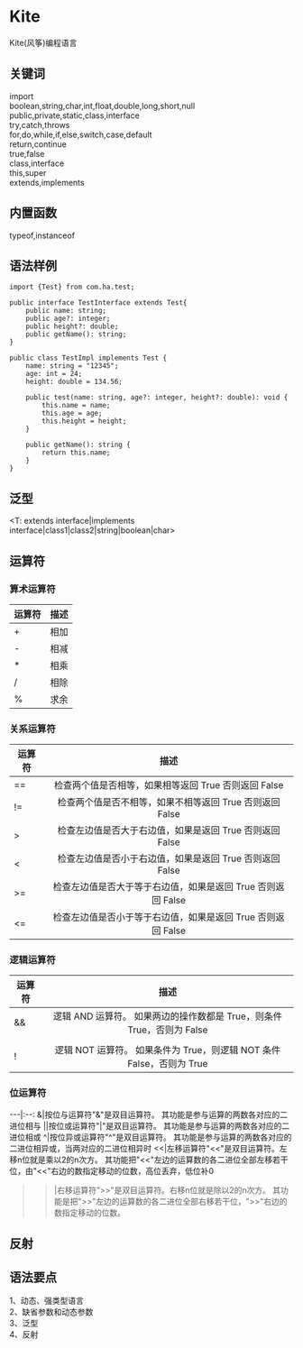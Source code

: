 # Kite
Kite(风筝)编程语言
## 关键词
import  
boolean,string,char,int,float,double,long,short,null  
public,private,static,class,interface  
try,catch,throws  
for,do,while,if,else,switch,case,default  
return,continue  
true,false  
class,interface  
this,super  
extends,implements
## 内置函数  
typeof,instanceof  

## 语法样例  
```Kite
import {Test} from com.ha.test;  

public interface TestInterface extends Test{  
    public name: string;  
    public age?: integer;  
    public height?: double;  
    public getName(): string;  
}  

public class TestImpl implements Test {  
    name: string = "12345";  
    age: int = 24;  
    height: double = 134.56;  

    public test(name: string, age?: integer, height?: double): void {  
        this.name = name;  
        this.age = age;  
        this.height = height;  
    }  

    public getName(): string {  
        return this.name;  
    }  
}
```  
## 泛型  
<T: extends interface|implements interface|class1|class2|string|boolean|char>  

## 运算符
### 算术运算符
运算符|描述
---|:--:
+|相加
-|相减
*|相乘
/|相除
%|求余
### 关系运算符  
运算符|描述
---|:--:
==|检查两个值是否相等，如果相等返回 True 否则返回 False
!=|检查两个值是否不相等，如果不相等返回 True 否则返回 False
>|检查左边值是否大于右边值，如果是返回 True 否则返回 False
<|检查左边值是否小于右边值，如果是返回 True 否则返回 False
>=|检查左边值是否大于等于右边值，如果是返回 True 否则返回 False
<=|检查左边值是否小于等于右边值，如果是返回 True 否则返回 False
### 逻辑运算符
运算符|描述
---|:--:
&&|逻辑 AND 运算符。 如果两边的操作数都是 True，则条件 True，否则为 False
|||逻辑 OR 运算符。 如果两边的操作数有一个 True，则条件 True，否则为 False
!|逻辑 NOT 运算符。 如果条件为 True，则逻辑 NOT 条件 False，否则为 True
### 位运算符
---|:--:
&|按位与运算符"&"是双目运算符。 其功能是参与运算的两数各对应的二进位相与
||按位或运算符"|"是双目运算符。 其功能是参与运算的两数各对应的二进位相或
^|按位异或运算符"^"是双目运算符。 其功能是参与运算的两数各对应的二进位相异或，当两对应的二进位相异时
<<|左移运算符"<<"是双目运算符。左移n位就是乘以2的n次方。 其功能把"<<"左边的运算数的各二进位全部左移若干位，由"<<"右边的数指定移动的位数，高位丢弃，低位补0
>>|右移运算符">>"是双目运算符。右移n位就是除以2的n次方。 其功能是把">>"左边的运算数的各二进位全部右移若干位，">>"右边的数指定移动的位数。

## 反射

## 语法要点  
1、动态、强类型语言  
2、缺省参数和动态参数  
3、泛型  
4、反射  
